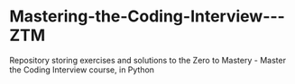 # Mastering-the-Coding-Interview---ZTM
Repository storing exercises and solutions to the Zero to Mastery - Master the Coding Interview course, in Python
